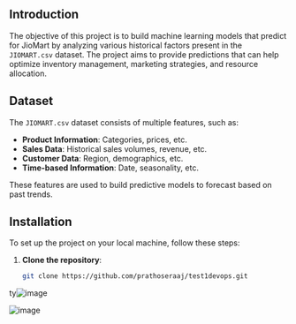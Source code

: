 
## Introduction

The objective of this project is to build machine learning models that predict for JioMart by analyzing various historical factors present in the `JIOMART.csv` dataset. The project aims to provide predictions that can help optimize inventory management, marketing strategies, and resource allocation.

## Dataset

The `JIOMART.csv` dataset consists of multiple features, such as:
- **Product Information**: Categories, prices, etc.
- **Sales Data**: Historical sales volumes, revenue, etc.
- **Customer Data**: Region, demographics, etc.
- **Time-based Information**: Date, seasonality, etc.

These features are used to build predictive models to forecast  based on past trends.

## Installation

To set up the project on your local machine, follow these steps:

1. **Clone the repository**:
   ```bash
   git clone https://github.com/prathoseraaj/test1devops.git

 ty![image](https://github.com/user-attachments/assets/96dcc8c9-0d72-42c2-887d-f24a2827b7ec)

 ![image](https://github.com/user-attachments/assets/a69db050-ea14-4525-a9d0-29726edd54e8)



